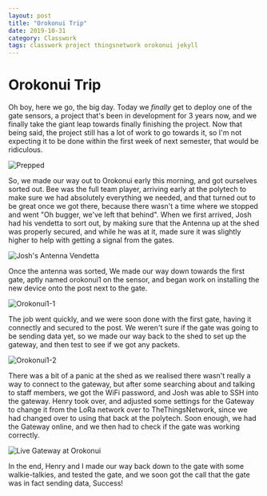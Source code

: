 ```yaml
---
layout: post
title: "Orokonui Trip"
date: 2019-10-31
category: Classwork
tags: classwork project thingsnetwork orokonui jekyll
---
```


# Orokonui Trip

Oh boy, here we go, the big day. Today we *finally* get to deploy one of the gate sensors, a project that's been in development for 3 years now,
and we finally take the giant leap towards finally finishing the project. Now that being said, the project still has a lot of work to go towards
it, so I'm not expecting it to be done within the first week of next semester, that would be ridiculous.

![Prepped](https://kammorne.github.io/lagoma1_IN700/img/Prepped.jpg)

So, we made our way out to Orokonui early this morning, and got ourselves sorted out. Bee was the full team player, arriving early at the polytech
to make sure we had absolutely everything we needed, and that turned out to be great once we got there, because there wasn't a time where we stopped
and went "Oh bugger, we've left that behind". When we first arrived, Josh had his vendetta to sort out, by making sure that the Antenna up at the shed
was properly secured, and while he was at it, made sure it was slightly higher to help with getting a signal from the gates.

![Josh's Antenna Vendetta](https://kammorne.github.io/lagoma1_IN700/img/JoshsAntenna.jpg)

Once the antenna was sorted, We made our way down towards the first gate, aptly named orokonui1 on the sensor, and began work on installing the new
device onto the post next to the gate.

![Orokonui1-1](https://kammorne.github.io/lagoma1_IN700/img/OrokonuiGate1.jpg)

The job went quickly, and we were soon done with the first gate, having it connectly and secured to the post. We weren't sure if the gate was going to
be sending data yet, so we made our way back to the shed to set up the gateway, and then test to see if we got any packets.

![Orokonui1-2](https://kammorne.github.io/lagoma1_IN700/img/OrokonuiGate1Box.JPG)

There was a bit of a panic at the shed as we realised there wasn't really a way to connect to the gateway, but after some searching about and talking to
staff members, we got the WiFi password, and Josh was able to SSH into the gateway. Henry took over, and adjusted some settings for the Gateway to change it
from the LoRa network over to TheThingsNetwork, since we had changed over to using that back at the polytech. Soon enough, we had the Gateway online, and we
then had to check if the gate was working correctly.


![Live Gateway at Orokonui](https://kammorne.github.io/lagoma1_IN700/img/LiveOrokonuiGateway.jpg)

In the end, Henry and I made our way back down to the gate with some walkie-talkies, and tested the gate, and we soon got the call that the gate
was in fact sending data, Success!
